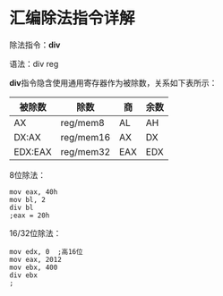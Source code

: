 # 汇编除法指令详解

除法指令：**div**

语法：div reg



**div**指令隐含使用通用寄存器作为被除数，关系如下表所示：

| 被除数  | 除数      | 商   | 余数 |
| ------- | --------- | ---- | ---- |
| AX      | reg/mem8  | AL   | AH   |
| DX:AX   | reg/mem16 | AX   | DX   |
| EDX:EAX | reg/mem32 | EAX  | EDX  |



8位除法：

```assembly
mov eax, 40h
mov bl, 2
div bl
;eax = 20h
```



16/32位除法：

```assembly
mov edx, 0	;高16位
mov eax, 2012
mov ebx, 400
div ebx
;
```

